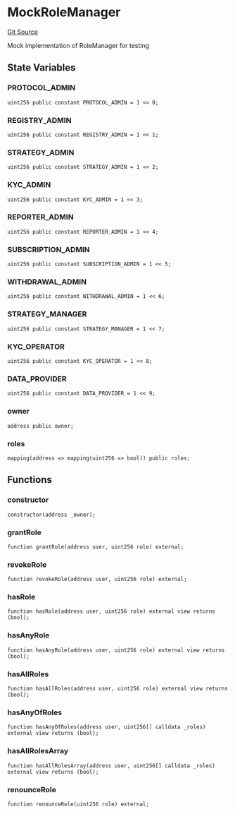 # MockRoleManager
[Git Source](https://github.com/SovaNetwork/fountfi/blob/a2137abe6629a13ef56e85f61ccb9fcfe0d3f27a/src/mocks/MockRoleManager.sol)

Mock implementation of RoleManager for testing


## State Variables
### PROTOCOL_ADMIN

```solidity
uint256 public constant PROTOCOL_ADMIN = 1 << 0;
```


### REGISTRY_ADMIN

```solidity
uint256 public constant REGISTRY_ADMIN = 1 << 1;
```


### STRATEGY_ADMIN

```solidity
uint256 public constant STRATEGY_ADMIN = 1 << 2;
```


### KYC_ADMIN

```solidity
uint256 public constant KYC_ADMIN = 1 << 3;
```


### REPORTER_ADMIN

```solidity
uint256 public constant REPORTER_ADMIN = 1 << 4;
```


### SUBSCRIPTION_ADMIN

```solidity
uint256 public constant SUBSCRIPTION_ADMIN = 1 << 5;
```


### WITHDRAWAL_ADMIN

```solidity
uint256 public constant WITHDRAWAL_ADMIN = 1 << 6;
```


### STRATEGY_MANAGER

```solidity
uint256 public constant STRATEGY_MANAGER = 1 << 7;
```


### KYC_OPERATOR

```solidity
uint256 public constant KYC_OPERATOR = 1 << 8;
```


### DATA_PROVIDER

```solidity
uint256 public constant DATA_PROVIDER = 1 << 9;
```


### owner

```solidity
address public owner;
```


### roles

```solidity
mapping(address => mapping(uint256 => bool)) public roles;
```


## Functions
### constructor


```solidity
constructor(address _owner);
```

### grantRole


```solidity
function grantRole(address user, uint256 role) external;
```

### revokeRole


```solidity
function revokeRole(address user, uint256 role) external;
```

### hasRole


```solidity
function hasRole(address user, uint256 role) external view returns (bool);
```

### hasAnyRole


```solidity
function hasAnyRole(address user, uint256 role) external view returns (bool);
```

### hasAllRoles


```solidity
function hasAllRoles(address user, uint256 role) external view returns (bool);
```

### hasAnyOfRoles


```solidity
function hasAnyOfRoles(address user, uint256[] calldata _roles) external view returns (bool);
```

### hasAllRolesArray


```solidity
function hasAllRolesArray(address user, uint256[] calldata _roles) external view returns (bool);
```

### renounceRole


```solidity
function renounceRole(uint256 role) external;
```

